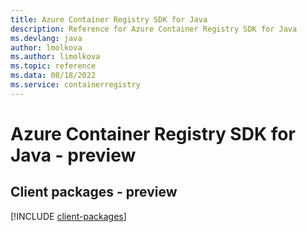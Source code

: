 ```yaml
---
title: Azure Container Registry SDK for Java
description: Reference for Azure Container Registry SDK for Java
ms.devlang: java
author: lmolkova
ms.author: limolkova
ms.topic: reference
ms.data: 08/18/2022
ms.service: containerregistry
---
```

# Azure Container Registry SDK for Java - preview

## Client packages - preview
[!INCLUDE [client-packages](container-registry-client-index.md)]
